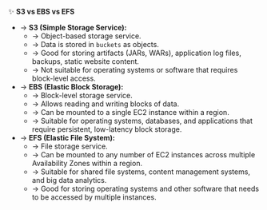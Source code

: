✨ **S3 vs EBS vs EFS**
- → **S3 (Simple Storage Service):**
    - → Object-based storage service.
    - → Data is stored in `buckets` as objects.
    - → Good for storing artifacts (JARs, WARs), application log files, backups, static website content.
    - → Not suitable for operating systems or software that requires block-level access.
- → **EBS (Elastic Block Storage):**
    - → Block-level storage service.
    - → Allows reading and writing blocks of data.
    - → Can be mounted to a single EC2 instance within a region.
    - → Suitable for operating systems, databases, and applications that require persistent, low-latency block storage.
- → **EFS (Elastic File System):**
    - → File storage service.
    - → Can be mounted to any number of EC2 instances across multiple Availability Zones within a region.
    - → Suitable for shared file systems, content management systems, and big data analytics.
    - → Good for storing operating systems and other software that needs to be accessed by multiple instances.